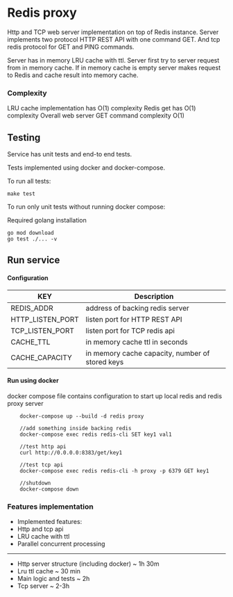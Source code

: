 # Redis proxy

Http and TCP web server implementation on top of Redis instance. 
Server implements two protocol HTTP REST API with one command GET.
And tcp redis protocol for GET and PING commands.

Server has in memory LRU cache with ttl. 
Server first try to server request from in memory cache. 
If in memory cache is empty server makes request to Redis and 
cache result into memory cache.

### Complexity
LRU cache implementation has O(1) complexity 
Redis get has O(1) complexity
Overall web server GET command complexity O(1)

## Testing

Service has unit tests and end-to end tests.

Tests implemented using docker and docker-compose.

To run all tests:
```
make test

```


To run only unit tests without running docker compose:

Required golang installation

```
go mod download
go test ./... -v

```

## Run service

#### Configuration 

| KEY              | Description                                     |
|------------------|-------------------------------------------------|
| REDIS_ADDR       | address of backing redis server                 |
| HTTP_LISTEN_PORT | listen port for HTTP REST API                   |
| TCP_LISTEN_PORT  | listen port for TCP redis api                   |
| CACHE_TTL        | in memory cache ttl in seconds                  |
| CACHE_CAPACITY   | in memory cache capacity, number of stored keys |


#### Run using docker

docker compose file contains configuration to start up local redis and redis proxy server

```
    docker-compose up --build -d redis proxy
    
    //add something inside backing redis
    docker-compose exec redis redis-cli SET key1 val1
    
    //test http api
    curl http://0.0.0.0:8383/get/key1
    
    //test tcp api
    docker-compose exec redis redis-cli -h proxy -p 6379 GET key1

    //shutdown
    docker-compose down
```


### Features implementation

* Implemented features:
* Http and tcp api
* LRU cache with ttl
* Parallel concurrent processing

---
* Http server structure (including docker) ~ 1h 30m
* Lru ttl cache ~ 30 min
* Main logic and tests ~ 2h
* Tcp server ~ 2-3h